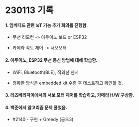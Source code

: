 # 230113 기록

#### 1. 임베디드 관련 IoT 기능 추가 회의를 진행함.

- 무선 리모컨 -> 아두이노 보드 or ESP32

- 카메라 각도 제어 -> 서보모터

#### 2. 아두이노, ESP32 무선 통신 방법에 대해 학습함.

- WiFi, Bluetooth(BLE), 적외선 센서

- 정확한 방식은 embedded kit 수령 후 테스트하고 확인할 것.

#### 3. 라즈베리파이에서의 서보 모터 제어를 학습하고, 카메라 H/W 구상함.

#### 4. 백준에서 알고리즘 문제 풀었음.

- #2140 - 구현 + Greedy (골드3)








